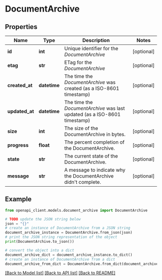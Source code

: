 # DocumentArchive


## Properties

Name | Type | Description | Notes
------------ | ------------- | ------------- | -------------
**id** | **int** | Unique identifier for the *DocumentArchive* | [optional] 
**etag** | **str** | ETag for the *DocumentArchive* | [optional] 
**created_at** | **datetime** | The time the *DocumentArchive* was created (as a ISO-8601 timestamp) | [optional] 
**updated_at** | **datetime** | The time the *DocumentArchive* was last updated (as a ISO-8601 timestamp) | [optional] 
**size** | **int** | The size of the DocumentArchive in bytes. | [optional] 
**progress** | **float** | The percent completion of the DocumentArchive. | [optional] 
**state** | **str** | The current state of the DocumentArchive. | [optional] 
**message** | **str** | A message to indicate why the DocumentArchive didn&#39;t complete. | [optional] 

## Example

```python
from openapi_client.models.document_archive import DocumentArchive

# TODO update the JSON string below
json = "{}"
# create an instance of DocumentArchive from a JSON string
document_archive_instance = DocumentArchive.from_json(json)
# print the JSON string representation of the object
print(DocumentArchive.to_json())

# convert the object into a dict
document_archive_dict = document_archive_instance.to_dict()
# create an instance of DocumentArchive from a dict
document_archive_from_dict = DocumentArchive.from_dict(document_archive_dict)
```
[[Back to Model list]](../README.md#documentation-for-models) [[Back to API list]](../README.md#documentation-for-api-endpoints) [[Back to README]](../README.md)



